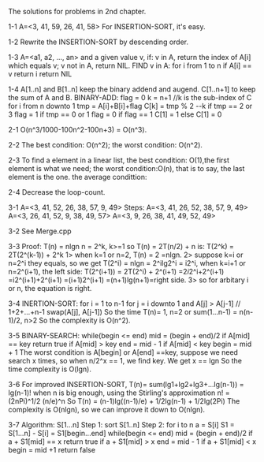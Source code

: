 The solutions for problems in 2nd chapter.

1-1 A=<3, 41, 59, 26, 41, 58>
    For INSERTION-SORT, it's easy.

1-2 Rewrite the INSERTION-SORT by descending order.

1-3 A=<a1, a2, ..., an> and a given value v, if:
      v in A, return the index of A[i] which equals v;
      v not in A, return NIL.
    FIND v in A:
    for i from 1 to n
        if A[i] == v
            return i
    return NIL

1-4 A[1..n] and B[1..n] keep the binary addend and augend. C[1..n+1] to keep the sum of A and B.
    BINARY-ADD:
    flag = 0
    k = n+1 //k is the sub-index of C
    for i from n downto 1
        tmp = A[i]+B[i]+flag
        C[k] = tmp % 2
        --k
        if tmp == 2 or 3
            flag = 1
        if tmp == 0 or 1
            flag = 0
    if flag == 1
        C[1] = 1
    else
        C[1] = 0

2-1 O(n^3/1000-100n^2-100n+3) = O(n^3).

2-2 The best condition: O(n^2); the worst condition: O(n^2).

2-3 To find a element in a linear list, 
    the best condition: O(1),the first element is what we need;
    the worst condition:O(n), that is to say, the last element is the one.
    the average condittion: 

2-4 Decrease the loop-count.


3-1 A=<3, 41, 52, 26, 38, 57, 9, 49>
    Steps:
          A=<3, 41, 26, 52, 38, 57, 9, 49>
          A=<3, 26, 41, 52, 9, 38, 49, 57>
          A=<3, 9, 26, 38, 41, 49, 52, 49>

3-2 See Merge.cpp

3-3 Proof: T(n) = nlgn
      n = 2^k, k>=1
      so T(n) = 2T(n/2) + n is:
         T(2^k) = 2T(2^(k-1)) + 2^k
      1> when k=1 or n=2, T(n) = 2 =nlgn.
      2> suppose k=i or n=2^i they equals, so we get T(2^i) = nlgn = 2^ilg2^i = i2^i,
         when k=i+1 or n=2^(i+1),
         the left side: T(2^(i+1)) = 2T(2^i) + 2^(i+1) 
                       =2*i*2^i+2^(i+1)
                       =i2^(i+1)+2^(i+1)
                       =(i+1)2^(i+1)
                       =(n+1)lg(n+1)=right side.
      3> so for arbitary i or n, the equation is right.
      
3-4 INERTION-SORT:
    for i = 1 to n-1
        for j = i downto 1 and A[j] > A[j-1] // 1+2+...+n-1
            swap(A[j], A[j-1])
    So the time T(n)= 1, n=2 or sum(1...n-1) = n(n-1)/2, n>2
    So the complexity is O(n^2).
    
3-5 BINARY-SEARCH:
    while(begin <= end)
        mid = (begin + end)/2
        if A[mid] == key   return true
        if A[mid] > key    end = mid - 1
        if A[mid] < key    begin = mid + 1
    The worst condition is A[begin] or A[end] ==key, suppose we need search x times,
    so when n/2^x == 1, we find key. 
    We get x == lgn
    So the time complexity is O(lgn).
    
3-6 For improved INSERTION-SORT, T(n)= sum(lg1+lg2+lg3+...lg(n-1)) = lg(n-1)!
    when n is big enough, using the Stirling's approximation
    n! = (2nPi)^1/2 (n/e)^n
    So T(n) = (n-1)lg((n-1)/e) + 1/2lg(n-1) + 1/2lg(2Pi)
    The complexity is O(nlgn), so we can improve it down to O(nlgn).
    
3-7 Algorithm: S[1...n]
    Step 1: sort S[1..n]
    Step 2:
            for i to n
                a = S[i]
                S1 = S[1...n] - S[i] = S1[begin...end]
                while(begin <= end)
                    mid = (begin + end)/2
                    if a + S1[mid] == x return true
                    if a + S1[mid] > x  end = mid - 1
                    if a + S1[mid] < x  begin = mid +1
            return false
